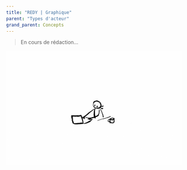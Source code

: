 ```yaml
---
title: "REDY | Graphique"
parent: "Types d'acteur"
grand_parent: Concepts
---
```



> En cours de rédaction...

![SynApps](../../assets/under-progress.gif)
